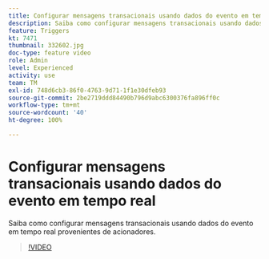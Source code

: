 ```yaml
---
title: Configurar mensagens transacionais usando dados do evento em tempo real
description: Saiba como configurar mensagens transacionais usando dados do evento em tempo real provenientes de acionadores.
feature: Triggers
kt: 7471
thumbnail: 332602.jpg
doc-type: feature video
role: Admin
level: Experienced
activity: use
team: TM
exl-id: 748d6cb3-86f0-4763-9d71-1f1e30dfeb93
source-git-commit: 2be2719ddd84490b796d9abc6300376fa896ff0c
workflow-type: tm+mt
source-wordcount: '40'
ht-degree: 100%

---
```


# Configurar mensagens transacionais usando dados do evento em tempo real

Saiba como configurar mensagens transacionais usando dados do evento em tempo real provenientes de acionadores.

>[!VIDEO](https://video.tv.adobe.com/v/332602?quality=12)
